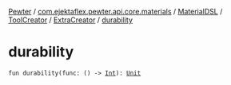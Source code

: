 [Pewter](../../../../index.md) / [com.ejektaflex.pewter.api.core.materials](../../../index.md) / [MaterialDSL](../../index.md) / [ToolCreator](../index.md) / [ExtraCreator](index.md) / [durability](./durability.md)

# durability

`fun durability(func: () -> `[`Int`](https://kotlinlang.org/api/latest/jvm/stdlib/kotlin/-int/index.html)`): `[`Unit`](https://kotlinlang.org/api/latest/jvm/stdlib/kotlin/-unit/index.html)